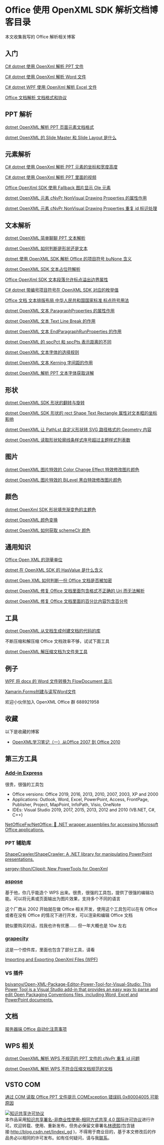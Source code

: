 # Office 使用 OpenXML SDK 解析文档博客目录

本文收集我写的 Office 解析相关博客

<!--more-->
<!-- CreateTime:7/4/2020 10:05:36 AM -->



## 入门

[C# dotnet 使用 OpenXml 解析 PPT 文件](https://blog.lindexi.com/post/C-dotnet-%E4%BD%BF%E7%94%A8-OpenXml-%E8%A7%A3%E6%9E%90-PPT-%E6%96%87%E4%BB%B6.html)

[C# dotnet 使用 OpenXml 解析 Word 文件](https://blog.lindexi.com/post/C-dotnet-%E4%BD%BF%E7%94%A8-OpenXml-%E8%A7%A3%E6%9E%90-Word-%E6%96%87%E4%BB%B6.html )

[C# dotnet WPF 使用 OpenXml 解析 Excel 文件](https://blog.lindexi.com/post/C-dotnet-WPF-%E4%BD%BF%E7%94%A8-OpenXml-%E8%A7%A3%E6%9E%90-Excel-%E6%96%87%E4%BB%B6.html)

[Office 文档解析 文档格式和协议](https://blog.lindexi.com/post/Office-%E6%96%87%E6%A1%A3%E8%A7%A3%E6%9E%90-%E6%96%87%E6%A1%A3%E6%A0%BC%E5%BC%8F%E5%92%8C%E5%8D%8F%E8%AE%AE.html )

## PPT 解析

[dotnet OpenXML 解析 PPT 页面元素文档格式](https://blog.lindexi.com/post/dotnet-OpenXML-%E8%A7%A3%E6%9E%90-PPT-%E9%A1%B5%E9%9D%A2%E5%85%83%E7%B4%A0%E6%96%87%E6%A1%A3%E6%A0%BC%E5%BC%8F.html )

[dotnet OpenXML 的 Slide Master 和 Slide Layout 是什么](https://blog.lindexi.com/post/dotnet-OpenXML-%E7%9A%84-Slide-Master-%E5%92%8C-Slide-Layout-%E6%98%AF%E4%BB%80%E4%B9%88.html )



## 元素解析

[C# dotnet 使用 OpenXml 解析 PPT 元素的坐标和宽度高度](https://blog.lindexi.com/post/C-dotnet-%E4%BD%BF%E7%94%A8-OpenXml-%E8%A7%A3%E6%9E%90-PPT-%E5%85%83%E7%B4%A0%E7%9A%84%E5%9D%90%E6%A0%87%E5%92%8C%E5%AE%BD%E5%BA%A6%E9%AB%98%E5%BA%A6.html)

[C# dotnet 使用 OpenXml 解析 PPT 里面的视频](https://blog.lindexi.com/post/C-dotnet-%E4%BD%BF%E7%94%A8-OpenXml-%E8%A7%A3%E6%9E%90-PPT-%E9%87%8C%E9%9D%A2%E7%9A%84%E8%A7%86%E9%A2%91.html)

[Office OpenXml SDK 使用 Fallback 图片显示 Ole 元素](https://blog.lindexi.com/post/Office-OpenXml-SDK-%E4%BD%BF%E7%94%A8-Fallback-%E5%9B%BE%E7%89%87%E6%98%BE%E7%A4%BA-Ole-%E5%85%83%E7%B4%A0.html)

[dotnet OpenXML 元素 cNvPr NonVisual Drawing Properties 的属性作用](https://blog.lindexi.com/post/dotnet-OpenXML-%E5%85%83%E7%B4%A0-cNvPr-NonVisual-Drawing-Properties-%E7%9A%84%E5%B1%9E%E6%80%A7%E4%BD%9C%E7%94%A8.html )

[dotnet OpenXML 元素 cNvPr NonVisual Drawing Properties 重复 id 标识处理](https://blog.lindexi.com/post/dotnet-OpenXML-%E5%85%83%E7%B4%A0-cNvPr-NonVisual-Drawing-Properties-%E9%87%8D%E5%A4%8D-id-%E6%A0%87%E8%AF%86%E5%A4%84%E7%90%86.html )

## 文本解析

[dotnet OpenXML 简单聊聊 PPT 文本解析](https://blog.lindexi.com/post/dotnet-OpenXML-%E7%AE%80%E5%8D%95%E8%81%8A%E8%81%8A-PPT-%E6%96%87%E6%9C%AC%E8%A7%A3%E6%9E%90.html )

[dotnet OpenXML 如何判断是形状还是文本](https://blog.lindexi.com/post/dotnet-OpenXML-%E5%A6%82%E4%BD%95%E5%88%A4%E6%96%AD%E6%98%AF%E5%BD%A2%E7%8A%B6%E8%BF%98%E6%98%AF%E6%96%87%E6%9C%AC.html )

[dotnet 使用 OpenXML SDK 解析 Office 的项目符号 buNone 含义](https://blog.lindexi.com/post/dotnet-%E4%BD%BF%E7%94%A8-OpenXML-SDK-%E8%A7%A3%E6%9E%90-Office-%E7%9A%84%E9%A1%B9%E7%9B%AE%E7%AC%A6%E5%8F%B7-buNone-%E5%90%AB%E4%B9%89.html)

[dotnet OpenXML SDK 文本占位符解析](https://blog.lindexi.com/post/dotnet-OpenXML-SDK-%E6%96%87%E6%9C%AC%E5%8D%A0%E4%BD%8D%E7%AC%A6%E8%A7%A3%E6%9E%90.html)

[Office OpenXml SDK 文本段落允许标点溢出边界属性](https://blog.lindexi.com/post/Office-OpenXml-SDK-%E6%96%87%E6%9C%AC%E6%AE%B5%E8%90%BD%E5%85%81%E8%AE%B8%E6%A0%87%E7%82%B9%E6%BA%A2%E5%87%BA%E8%BE%B9%E7%95%8C%E5%B1%9E%E6%80%A7.html)

[C# dotnet 带编号项目符号在 OpenXML SDK 对应的枚举值](https://blog.lindexi.com/post/C-dotnet-%E5%B8%A6%E7%BC%96%E5%8F%B7%E9%A1%B9%E7%9B%AE%E7%AC%A6%E5%8F%B7%E5%9C%A8-OpenXML-SDK-%E5%AF%B9%E5%BA%94%E7%9A%84%E6%9E%9A%E4%B8%BE%E5%80%BC.html)

[Office 文档 文本排版布局 中华人民共和国国家标准 标点符号用法](https://blog.lindexi.com/post/Office-%E6%96%87%E6%A1%A3-%E6%96%87%E6%9C%AC%E6%8E%92%E7%89%88%E5%B8%83%E5%B1%80-%E4%B8%AD%E5%8D%8E%E4%BA%BA%E6%B0%91%E5%85%B1%E5%92%8C%E5%9B%BD%E5%9B%BD%E5%AE%B6%E6%A0%87%E5%87%86-%E6%A0%87%E7%82%B9%E7%AC%A6%E5%8F%B7%E7%94%A8%E6%B3%95.html )

[dotnet OpenXML 文本 ParagraphProperties 的属性作用](https://blog.lindexi.com/post/dotnet-OpenXML-%E6%96%87%E6%9C%AC-ParagraphProperties-%E7%9A%84%E5%B1%9E%E6%80%A7%E4%BD%9C%E7%94%A8.html )

[dotnet OpenXML 文本 Text Line Break 的作用](https://blog.lindexi.com/post/dotnet-OpenXML-%E6%96%87%E6%9C%AC-Text-Line-Break-%E7%9A%84%E4%BD%9C%E7%94%A8.html )

[dotnet OpenXML 文本 EndParagraphRunProperties 的作用](https://blog.lindexi.com/post/dotnet-OpenXML-%E6%96%87%E6%9C%AC-EndParagraphRunProperties-%E7%9A%84%E4%BD%9C%E7%94%A8.html )

[dotnet OpenXML 的 spcPct 和 spcPts 表示距离的不同](https://blog.lindexi.com/post/dotnet-OpenXML-%E7%9A%84-spcPct-%E5%92%8C-spcPts-%E8%A1%A8%E7%A4%BA%E8%B7%9D%E7%A6%BB%E7%9A%84%E4%B8%8D%E5%90%8C.html )

[dotnet OpenXML 文本字体的选择规则](https://blog.lindexi.com/post/dotnet-OpenXML-%E6%96%87%E6%9C%AC%E5%AD%97%E4%BD%93%E7%9A%84%E9%80%89%E6%8B%A9%E8%A7%84%E5%88%99.html)

[dotnet OpenXML 文本 Kerning 字间距的作用](https://lindexi.gitee.io/post/dotnet-OpenXML-%E6%96%87%E6%9C%AC-Kerning-%E5%AD%97%E9%97%B4%E8%B7%9D%E7%9A%84%E4%BD%9C%E7%94%A8.html )

[dotnet OpenXML 解析 PPT 文本字体获取详解](https://lindexi.gitee.io/post/dotnet-OpenXML-%E8%A7%A3%E6%9E%90-PPT-%E6%96%87%E6%9C%AC%E5%AD%97%E4%BD%93%E8%8E%B7%E5%8F%96%E8%AF%A6%E8%A7%A3.html )

## 形状

[dotnet OpenXML SDK 形状的翻转与旋转](https://blog.lindexi.com/post/dotnet-OpenXML-SDK-%E5%BD%A2%E7%8A%B6%E7%9A%84%E7%BF%BB%E8%BD%AC%E4%B8%8E%E6%97%8B%E8%BD%AC.html )

[dotnet OpenXML SDK 形状的 rect Shape Text Rectangle 属性对文本框的坐标影响](https://lindexi.gitee.io/post/dotnet-OpenXML-SDK-%E5%BD%A2%E7%8A%B6%E7%9A%84-rect-Shape-Text-Rectangle-%E5%B1%9E%E6%80%A7%E5%AF%B9%E6%96%87%E6%9C%AC%E6%A1%86%E7%9A%84%E5%9D%90%E6%A0%87%E5%BD%B1%E5%93%8D.html )

[dotnet OpenXML 让 PathLst 自定义形状转 SVG 路径格式的 Geometry 内容](https://blog.lindexi.com/post/dotnet-OpenXML-%E8%AE%A9-PathLst-%E8%87%AA%E5%AE%9A%E4%B9%89%E5%BD%A2%E7%8A%B6%E8%BD%AC-SVG-%E8%B7%AF%E5%BE%84%E6%A0%BC%E5%BC%8F%E7%9A%84-Geometry-%E5%86%85%E5%AE%B9.html )

[dotnet OpenXML 读取形状轮廓线条样式序号超过主题样式列表数](https://blog.lindexi.com/post/dotnet-OpenXML-%E8%AF%BB%E5%8F%96%E5%BD%A2%E7%8A%B6%E8%BD%AE%E5%BB%93%E7%BA%BF%E6%9D%A1%E6%A0%B7%E5%BC%8F%E5%BA%8F%E5%8F%B7%E8%B6%85%E8%BF%87%E4%B8%BB%E9%A2%98%E6%A0%B7%E5%BC%8F%E5%88%97%E8%A1%A8%E6%95%B0.html )

## 图片

[dotnet OpenXML 图片特效的 Color Change Effect 特效修改图片颜色](https://lindexi.gitee.io/post/dotnet-OpenXML-%E5%9B%BE%E7%89%87%E7%89%B9%E6%95%88%E7%9A%84-Color-Change-Effect-%E7%89%B9%E6%95%88%E4%BF%AE%E6%94%B9%E5%9B%BE%E7%89%87%E9%A2%9C%E8%89%B2.html )

[dotnet OpenXML 图片特效的 BiLevel 黑白特效修改图片颜色](https://lindexi.gitee.io/post/dotnet-OpenXML-%E5%9B%BE%E7%89%87%E7%89%B9%E6%95%88%E7%9A%84-BiLevel-%E9%BB%91%E7%99%BD%E7%89%B9%E6%95%88%E4%BF%AE%E6%94%B9%E5%9B%BE%E7%89%87%E9%A2%9C%E8%89%B2.html )

## 颜色

[dotnet OpenXml SDK 形状填充渐变色的主题色](https://blog.lindexi.com/post/dotnet-OpenXml-SDK-%E5%BD%A2%E7%8A%B6%E5%A1%AB%E5%85%85%E6%B8%90%E5%8F%98%E8%89%B2%E7%9A%84%E4%B8%BB%E9%A2%98%E8%89%B2.html)

[dotnet OpenXML 颜色变换](https://blog.lindexi.com/post/dotnet-OpenXML-%E9%A2%9C%E8%89%B2%E5%8F%98%E6%8D%A2.html )

[dotnet OpenXML 如何获取 schemeClr 颜色](https://blog.lindexi.com/post/dotnet-OpenXML-%E5%A6%82%E4%BD%95%E8%8E%B7%E5%8F%96-schemeClr-%E9%A2%9C%E8%89%B2.html )

## 通用知识

[Office Open XML 的测量单位](https://blog.lindexi.com/post/Office-Open-XML-%E7%9A%84%E6%B5%8B%E9%87%8F%E5%8D%95%E4%BD%8D.html )

[dotnet 在 OpenXML SDK 的 HasValue 是什么含义](https://blog.lindexi.com/post/dotnet-%E5%9C%A8-OpenXML-SDK-%E7%9A%84-HasValue-%E6%98%AF%E4%BB%80%E4%B9%88%E5%90%AB%E4%B9%89.html)

[dotnet Open XML 如何判断一份 Office 文档是否被加密](https://blog.lindexi.com/post/dotnet-Open-XML-%E5%A6%82%E4%BD%95%E5%88%A4%E6%96%AD%E4%B8%80%E4%BB%BD-Office-%E6%96%87%E6%A1%A3%E6%98%AF%E5%90%A6%E8%A2%AB%E5%8A%A0%E5%AF%86.html )

[dotnet OpenXML 修复 Office 文档里面包含格式不正确的 Uri 而无法解析](https://blog.lindexi.com/post/dotnet-OpenXML-%E4%BF%AE%E5%A4%8D-Office-%E6%96%87%E6%A1%A3%E9%87%8C%E9%9D%A2%E5%8C%85%E5%90%AB%E6%A0%BC%E5%BC%8F%E4%B8%8D%E6%AD%A3%E7%A1%AE%E7%9A%84-Uri-%E8%80%8C%E6%97%A0%E6%B3%95%E8%A7%A3%E6%9E%90.html )

[dotnet OpenXML 修复 Office 文档里面的百分比内容包含百分号](https://blog.lindexi.com/post/dotnet-OpenXML-%E4%BF%AE%E5%A4%8D-Office-%E6%96%87%E6%A1%A3%E9%87%8C%E9%9D%A2%E7%9A%84%E7%99%BE%E5%88%86%E6%AF%94%E5%86%85%E5%AE%B9%E5%8C%85%E5%90%AB%E7%99%BE%E5%88%86%E5%8F%B7.html )

## 工具

[dotnet OpenXML 从文档生成创建文档的代码的库](https://blog.lindexi.com/post/dotnet-OpenXML-%E4%BB%8E%E6%96%87%E6%A1%A3%E7%94%9F%E6%88%90%E5%88%9B%E5%BB%BA%E6%96%87%E6%A1%A3%E7%9A%84%E4%BB%A3%E7%A0%81%E7%9A%84%E5%BA%93.html )

不断压缩和解压缩 Office 文档效率不够，试试下面工具

[dotnet OpenXML 解压缩文档为文件夹工具](https://blog.lindexi.com/post/dotnet-OpenXML-%E8%A7%A3%E5%8E%8B%E7%BC%A9%E6%96%87%E6%A1%A3%E4%B8%BA%E6%96%87%E4%BB%B6%E5%A4%B9%E5%B7%A5%E5%85%B7.html )

## 例子

[WPF 将 docx 的 Word 文件转换为 FlowDocument 显示](https://lindexi.gitee.io/post/WPF-%E5%B0%86-docx-%E7%9A%84-Word-%E6%96%87%E4%BB%B6%E8%BD%AC%E6%8D%A2%E4%B8%BA-FlowDocument-%E6%98%BE%E7%A4%BA.html )

[Xamarin.Forms创建与读写Word文件](https://mp.weixin.qq.com/s/S3xK4Vn4cst8J-uMWJ0I7A )

欢迎小伙伴加入 OpenXML Office 群 688921958

## 收藏

以下是收藏的博客

- [OpenXML学习笔记（一）从Office 2007 到 Office 2010](https://www.cnblogs.com/brooks-dotnet/archive/2010/02/08/1665600.html)

## 第三方工具

### [Add-in Express](https://www.add-in-express.com/)

很贵，很强的工具包

- Office versions: Office 2019, 2016, 2013, 2010, 2007, 2003, XP and 2000
- Applications: Outlook, Word, Excel, PowerPoint, Access, FrontPage, Publisher, Project, MapPoint, InfoPath, Visio, OneNote
- IDEs: Visual Studio 2019, 2017, 2015, 2013, 2012 and 2010 (VB.NET, C#, C++)

[NetOfficeFw/NetOffice: 🌌 .NET wrapper assemblies for accessing Microsoft Office applications.](https://github.com/NetOfficeFw/NetOffice )

### PPT 辅助库

[ShapeCrawler/ShapeCrawler: A .NET library for manipulating PowerPoint presentations.](https://github.com/ShapeCrawler/ShapeCrawler )

[sergey-tihon/Clippit: New PowerTools for OpenXml](https://github.com/sergey-tihon/Clippit )

### [aspose](https://www.aspose.com/ )

基于他，你几乎能造个 WPS 出来。很贵，很强的工具包，提供了很强的编辑功能。可以将元素或页面输出为图片效果，支持多个不同的语言

这个厂商从 2002 开始就在做 Office 相关开发，使用这个工具包可以在有 Office 或者在没有 Office 的情况下进行开发，可以渲染和编辑 Office 文档

貌似要购买的话，找我也许有优惠…… 但一年大概也是 10w 左右


### [grapecity](https://www.grapecity.com)

这是一个控件库，里面也包含了部分工具，请看

[Importing and Exporting OpenXml Files (WPF) ](https://www.grapecity.com/componentone/docs/wpf/online-excel/importingandexportin.html )

### VS 插件

[bsivanov/Open-XML-Package-Editor-Power-Tool-for-Visual-Studio: This Power Tool is a Visual Studio add-in that provides an easy way to parse and edit Open Packaging Conventions files, including Word, Excel and PowerPoint documents.](https://github.com/bsivanov/Open-XML-Package-Editor-Power-Tool-for-Visual-Studio )

## 文档

[服务器端 Office 自动化注意事项](https://support.microsoft.com/zh-cn/help/257757/considerations-for-server-side-automation-of-office )

## WPS 相关

[dotnet OpenXML 解析 WPS 不规范的 PPT 文件的 cNvPr 重复 id 问题](https://blog.lindexi.com/post/dotnet-OpenXML-%E8%A7%A3%E6%9E%90-WPS-%E4%B8%8D%E8%A7%84%E8%8C%83%E7%9A%84-PPT-%E6%96%87%E4%BB%B6%E7%9A%84-cNvPr-%E9%87%8D%E5%A4%8D-id-%E9%97%AE%E9%A2%98.html )

[dotnet OpenXML 解析 WPS 不符合压缩文档规范的文档](https://blog.lindexi.com/post/dotnet-OpenXML-%E8%A7%A3%E6%9E%90-WPS-%E4%B8%8D%E7%AC%A6%E5%90%88%E5%8E%8B%E7%BC%A9%E6%96%87%E6%A1%A3%E8%A7%84%E8%8C%83%E7%9A%84%E6%96%87%E6%A1%A3.html )

## VSTO COM

[通过 COM 读取 Office PPT 文件提示 COMException 错误码 0x80004005 可能原因](https://blog.lindexi.com/post/%E9%80%9A%E8%BF%87-COM-%E8%AF%BB%E5%8F%96-Office-PPT-%E6%96%87%E4%BB%B6%E6%8F%90%E7%A4%BA-COMException-%E9%94%99%E8%AF%AF%E7%A0%81-0x80004005-%E5%8F%AF%E8%83%BD%E5%8E%9F%E5%9B%A0.html )

<a rel="license" href="http://creativecommons.org/licenses/by-nc-sa/4.0/"><img alt="知识共享许可协议" style="border-width:0" src="https://i.creativecommons.org/l/by-nc-sa/4.0/88x31.png" /></a><br />本作品采用<a rel="license" href="http://creativecommons.org/licenses/by-nc-sa/4.0/">知识共享署名-非商业性使用-相同方式共享 4.0 国际许可协议</a>进行许可。欢迎转载、使用、重新发布，但务必保留文章署名[林德熙](http://blog.csdn.net/lindexi_gd)(包含链接:http://blog.csdn.net/lindexi_gd )，不得用于商业目的，基于本文修改后的作品务必以相同的许可发布。如有任何疑问，请与我[联系](mailto:lindexi_gd@163.com)。
